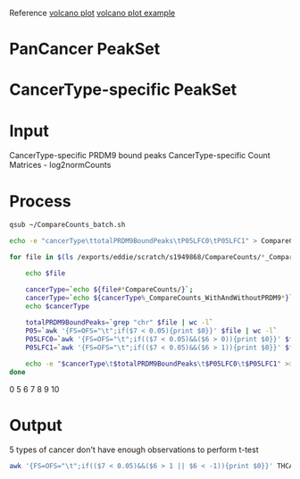Reference
[volcano plot](https://huntsmancancerinstitute.github.io/hciR/volcano.html)
[volcano plot example](https://www.biostars.org/p/268514/)

# PanCancer PeakSet
# CancerType-specific PeakSet
# Input
CancerType-specific PRDM9 bound peaks
CancerType-specific Count Matrices - log2normCounts
# Process
```bash
qsub ~/CompareCounts_batch.sh
```
```bash
echo -e "cancerType\ttotalPRDM9BoundPeaks\tP05LFC0\tP05LFC1" > CompareCounts.txt

for file in $(ls /exports/eddie/scratch/s1949868/CompareCounts/*_CompareCounts_WithAndWithoutPRDM9.txt); do

	echo $file

	cancerType=`echo ${file#*CompareCounts/}`; 
	cancerType=`echo ${cancerType%_CompareCounts_WithAndWithoutPRDM9*}`;
	echo $cancerType
	
	totalPRDM9BoundPeaks=`grep "chr" $file | wc -l`
	P05=`awk '{FS=OFS="\t";if($7 < 0.05){print $0}}' $file | wc -l`
	P05LFC0=`awk '{FS=OFS="\t";if(($7 < 0.05)&&($6 > 0)){print $0}}' $file | wc -l`
	P05LFC1=`awk '{FS=OFS="\t";if(($7 < 0.05)&&($6 > 1)){print $0}}' $file | wc -l`

	echo -e "$cancerType\t$totalPRDM9BoundPeaks\t$P05LFC0\t$P05LFC1" >> CompareCounts.txt
done
```
0
5
6
7
8
9
10
# Output
5 types of cancer don't have enough observations to perform t-test 

```bash
awk '{FS=OFS="\t";if(($7 < 0.05)&&($6 > 1 || $6 < -1)){print $0}}' THCA_CompareCounts_WithAndWithoutPRDM9.txt | awk '{FS=OFS="\t"; if($1~/^chr/){print $1,$2,$3,$4;}}' > THCA.txt
```
<!--stackedit_data:
eyJoaXN0b3J5IjpbLTkwMjQwMTE3LDE3ODkxNjA0MTIsMTM1NT
A3MTUwOCwtMjA5ODI5NzYzMCwtNDE0ODQwMDg3LC0xNTY1ODgw
NjUyLC0xNzc1ODQ1NTk5LDEwNjIyMTMwMzIsMTUwOTU4MTQ0LD
I5MTA3NzI3MCwzOTUzMDI0NDIsMTMwMzg4MTAwOCwtNTA3NjM1
NjE0LDE1MTIzOTkzLDI3MzY4MzI1OCw0NzQwNzMzOTUsLTExMj
QxOTQ2MzhdfQ==
-->